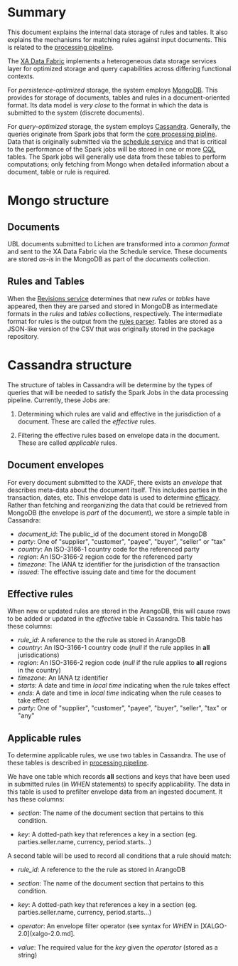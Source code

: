 # Summary

This document explains the internal data storage of rules and
tables. It also explains the mechanisms for matching rules against
input documents. This is related to the [processing
pipeline](pipline.md).

The [XA Data Fabric](./arch-2.0.md) implements a heterogeneous data
storage services layer for optimized storage and query capabilities 
across differing functional contexts.

For *persistence-optimized* storage, the system employs
[MongoDB](https://en.wikipedia.org/wiki/MongoDB). This provides for 
storage of documents, tables and rules in a document-oriented format. 
Its data model is *very close* to the format in which the data is
submitted to the system (discrete documents).

For *query-optimized* storage, the system employs [Cassandra](https://en.wikipedia.org/wiki/Apache_Cassandra). Generally,
the queries originate from Spark jobs that form the [core processing
pipline](./pipeline.md). Data that is originally submitted via the
[schedule
service](https://github.com/Xalgorithms/xadf-schedule-service) and that is
critical to the performance of the Spark jobs will be stored in one or
more [CQL](https://cassandra.apache.org/doc/latest/cql/) tables. The Spark jobs will generally use data from
these tables to perform computations; only fetching from Mongo when
detailed information about a document, table or rule is required.

# Mongo structure

## Documents

UBL documents submitted to Lichen are transformed into a *common
format* and sent to the XA Data Fabric via the Schedule service. These
documents are stored *as-is* in the MongoDB as part of the *documents*
collection.

## Rules and Tables

When the [Revisions
service](https://github.com/Xalgorithms/xadf-revisions-service)
determines that new *rules* or *tables* have appeared, then they are
parsed and stored in MongoDB as intermediate formats in the *rules*
and *tables* collections, respectively. The intermediate format for
rules is the output from the [rules
parser](https://github.com/Xalgorithms/xa-rules). Tables are stored as
a JSON-like version of the CSV that was originally stored in the
package repository.

# Cassandra structure

The structure of tables in Cassandra will be determine by the types of
queries that will be needed to satisfy the Spark Jobs in the data
processing pipeline. Currently, these Jobs are:

1. Determining which rules are valid and effective in the
   jurisdiction of a document. These are called the *effective*
   rules.
   
1. Filtering the effective rules based on envelope data in the
   document. These are called *applicable* rules.
   
## Document envelopes

For every document submitted to the XADF, there exists an *envelope*
that describes meta-data about the document itself. This includes
parties in the transaction, dates, etc. This envelope data is used to
determine [efficacy](./pipeline.md). Rather than fetching and
reorganizing the data that could be retrieved from MongoDB (the
envelope is *part* of the document), we store a simple table in
Cassandra:

* *document_id*: The public_id of the document stored in MongoDB
* *party*: One of "supplier", "customer", "payee", "buyer", "seller" or "tax"
* *country*: An ISO-3166-1 country code for the referenced party
* *region*:  An ISO-3166-2 region code for the referenced party
* *timezone*: The IANA tz identifier for the jurisdiction of the transaction
* *issued*: The effective issuing date and time for the document

## Effective rules

When new or updated rules are stored in the ArangoDB, this will cause
rows to be added or updated in the *effective* table in
Cassandra. This table has these columns:

* *rule_id*: A reference to the the rule as stored in ArangoDB
* *country*: An ISO-3166-1 country code (*null* if the rule applies in **all** jurisdications)
* *region*:  An ISO-3166-2 region code (*null* if the rule applies to **all** regions in the country)
* *timezone*: An IANA tz identifier
* *starts*: A date and time in *local time* indicating when the rule takes effect
* *ends*: A date and time in *local time* indicating when the rule ceases to take effect
* *party*: One of "supplier", "customer", "payee", "buyer", "seller", "tax" or "any"

## Applicable rules

To determine applicable rules, we use two tables in Cassandra. The use
of these tables is described in [processing pipeline](pipline.md).

We have one table which records **all** sections and keys that have
been used in submitted rules (in *WHEN* statements) to specify
applicability. The data in this table is used to prefilter envelope
data from an ingested document. It has these columns:

* *section*: The name of the document section that pertains to this
  condition.

* *key*: A dotted-path key that references a key in a section
   (eg. parties.seller.name, currency, period.starts...)
  
A second table will be used to record all conditions that a rule
should match:

* *rule_id*: A reference to the the rule as stored in ArangoDB

* *section*: The name of the document section that pertains to this
  condition.
  
* *key*: A dotted-path key that references a key in a section
   (eg. parties.seller.name, currency, period.starts...)
  
* *operator*: An envelope filter operator (see syntax for *WHEN* in
  [XALGO-2.0](xalgo-2.0.md].

* *value*: The required value for the *key* given the *operator*
  (stored as a string)
